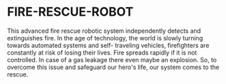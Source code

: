 # FIRE-RESCUE-ROBOT
This advanced fire rescue robotic system independently detects and extinguishes fire. In the age of technology, the world is slowly turning towards automated systems and self- traveling vehicles, firefighters are constantly at risk of losing their lives. Fire spreads rapidly if it is not controlled. In case of a gas leakage there even maybe an explosion. So, to overcome this issue and safeguard our hero's life, our system comes to the rescue.
